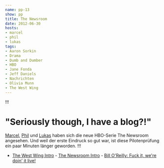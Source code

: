 ```yaml
---
name: pp-13
show: pp
title: The Newsroom
date: 2012-06-30
hosts:
- marcel
- phil
- lukas
tags:
- Aaron Sorkin
- Drama
- Dumb and Dumber
- HBO
- Jane Fonda
- Jeff Daniels
- Nachrichten
- Olivia Munn
- The West Wing
---
```

!!!

# "Seriously though, I have a blog?!"

[Marcel](https://twitter.com/xartas), [Phil](https://twitter.com/philgrooves) und [Lukas](https://twitter.com/blubser) haben sich die neue HBO-Serie The Newsroom angesehen. Und weil der erste Eindruck so gut war, ist diese Pilotenprüfung ein paar Minuten länger geworden.
!!!
- [The West Wing Intro](http://www.youtube.com/watch?v=Dmp1sGsHOAg) - [The Newsroom Intro](http://www.youtube.com/watch?v=q5TxEix6mdU) - [Bill O'Reilly: Fuck it, we're doin' it live!](http://www.youtube.com/watch?v=Qy-Y3HJNU_s)
